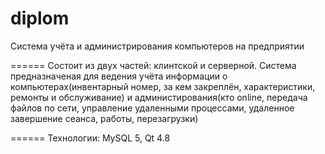 diplom
======

Система учёта и администрирования компьютеров на предприятии

======
Состоит из двух частей: клинтской и серверной.
Система предназначеная для ведения учёта информации о компьютерах(инвентарный номер, за кем закреплён, характеристики, ремонты и обслуживание) и администирования(кто online, передача файлов по сети, управление удаленными процессами, удаленное завершение сеанса, работы, перезагрузки)

======
Технологии:
MySQL 5, Qt 4.8 
